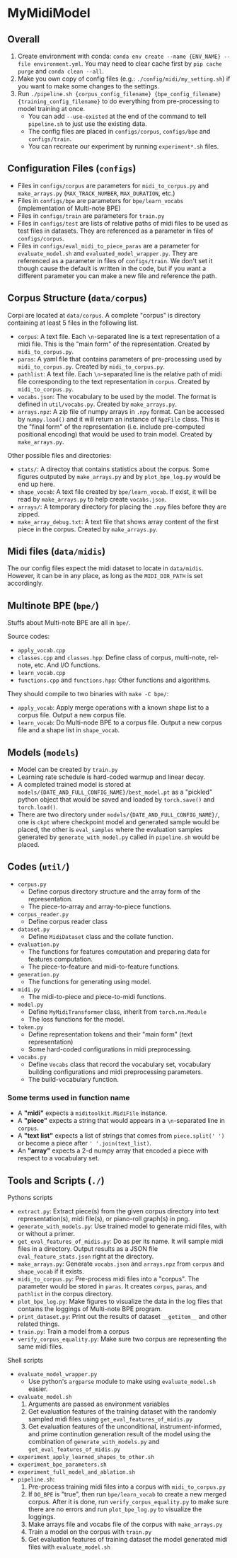 # MyMidiModel

## Overall

1. Create environment with conda: `conda env create --name {ENV_NAME} --file environment.yml`. You may need to clear cache first by `pip cache purge` and `conda clean --all`.
2. Make you own copy of config files (e.g.: `./config/midi/my_setting.sh`) if you want to make some changes to the settings.
3. Run `./pipeline.sh {corpus_config_filename} {bpe_config_filename} {training_config_filename}` to do everything from pre-processing to model training at once.
   - You can add `--use-existed` at the end of the command to tell `pipeline.sh` to just use the existing data.
   - The config files are placed in `configs/corpus`, `configs/bpe` and `configs/train`.
   - You can recreate our experiment by running `experiment*.sh` files.


## Configuration Files (`configs`)

- Files in `configs/corpus` are parameters for `midi_to_corpus.py` and `make_arrays.py` (`MAX_TRACK_NUMBER`, `MAX_DURATION`, etc.)
- Files in `configs/bpe` are parameters for `bpe/learn_vocabs` (implementation of Multi-note BPE)
- Files in `configs/train` are parameters for `train.py`
- Files in `configs/test` are lists of relative paths of midi files to be used as test files in datasets. They are referenced as a parameter in files of `configs/corpus`.
- Files in `configs/eval_midi_to_piece_paras` are a parameter for `evaluate_model.sh` and `evaluated_model_wrapper.py`. They are referenced as a parameter in files of `configs/train`. We don't set it though cause the default is written in the code, but if you want a different parameter you can make a new file and reference the path.


## Corpus Structure (`data/corpus`)

Corpi are located at `data/corpus`. A complete "corpus" is directory containing at least 5 files in the following list.

- `corpus`: A text file. Each `\n`-separated line is a text representation of a midi file. This is the "main form" of the representation. Created by `midi_to_corpus.py`.
- `paras`: A yaml file that contains parameters of pre-processing used by `midi_to_corpus.py`. Created by `midi_to_corpus.py`.
- `pathlist`: A text file. Each `\n`-separated line is the relative path of midi file corresponding to the text representation in `corpus`. Created by `midi_to_corpus.py`.
- `vocabs.json`: The vocabulary to be used by the model. The format is defined in `util/vocabs.py`. Created by `make_arrays.py`.
- `arrays.npz`: A zip file of numpy arrays in `.npy` format. Can be accessed by `numpy.load()` and it will return an instance of `NpzFile` class. This is the "final form" of the representation (i.e. include pre-computed positional encoding) that would be used to train model. Created by `make_arrays.py`.

Other possible files and directories:

- `stats/`: A directoy that contains statistics about the corpus. Some figures outputed by `make_arrays.py` and by `plot_bpe_log.py` would be end up here.
- `shape_vocab`: A text file created by `bpe/learn_vocab`. If exist, it will be read by `make_arrays.py` to help create `vocabs.json`.
- `arrays/`: A temporary directory for placing the `.npy` files before they are zipped.
- `make_array_debug.txt`: A text file that shows array content of the first piece in the corpus. Created by `make_arrays.py`.


## Midi files (`data/midis`)

The our config files expect the midi dataset to locate in `data/midis`. However, it can be in any place, as long as the `MIDI_DIR_PATH` is set accordingly.


## Multinote BPE (`bpe/`)

Stuffs about Multi-note BPE are all in `bpe/`.

Source codes:

- `apply_vocab.cpp`
- `classes.cpp` and `classes.hpp`: Define class of corpus, multi-note, rel-note, etc. And I/O functions.
- `learn_vocab.cpp`
- `functions.cpp` and `functions.hpp`: Other functions and algorithms.

They should compile to two binaries with `make -C bpe/`:

- `apply_vocab`: Apply merge operations with a known shape list to a corpus file. Output a new corpus file.
- `learn_vocab`: Do Multi-node BPE to a corpus file. Output a new corpus file and a shape list in `shape_vocab`.


## Models (`models`)

- Model can be created by `train.py`
- Learning rate schedule is hard-coded warmup and linear decay.
- A completed trained model is stored at `models/{DATE_AND_FULL_CONFIG_NAME}/best_model.pt` as a "pickled" python object that would be saved and loaded by `torch.save()` and `torch.load()`.
- There are two directory under `models/{DATE_AND_FULL_CONFIG_NAME}/`, one is `ckpt` where checkpoint model and generated sample would be placed, the other is `eval_samples` where the evaluation samples generated by `generate_with_model.py` called in `pipeline.sh` would be placed.


## Codes (`util/`)

- `corpus.py`
  - Define corpus directory structure and the array form of the representation.
  - The piece-to-array and array-to-piece functions.
- `corpus_reader.py`
  - Define corpus reader class
- `dataset.py`
  - Define `MidiDataset` class and the collate function.
- `evaluation.py`
  - The functions for features computation and preparing data for features computation.
  - The piece-to-feature and midi-to-feature functions.
- `generation.py`
  - The functions for generating using model.
- `midi.py`
  - The midi-to-piece and piece-to-midi functions.
- `model.py`
  - Define `MyMidiTransformer` class, inherit from `torch.nn.Module`
  - The loss functions for the model.
- `token.py`
  - Define representation tokens and their "main form" (text representation)
  - Some hard-coded configurations in midi preprocessing.
- `vocabs.py`
  - Define `Vocabs` class that record the vocabulary set, vocabulary building configurations and midi preprocessing parameters.
  - The build-vocabulary function.


### Some terms used in function name

- A **"midi"** expects a `miditoolkit.MidiFile` instance.
- A **"piece"** expects a string that would appears in a `\n`-separated line in `corpus`.
- A **"text list"** expects a list of strings that comes from `piece.split(' ')` or become a piece after `' '.join(text_list)`.
- An **"array"** expects a 2-d numpy array that encoded a piece with respect to a vocabulary set.


## Tools and Scripts (`./`)

Pythons scripts

- `extract.py`: Extract piece(s) from the given corpus directory into text representation(s), midi file(s), or piano-roll graph(s) in png.
- `generate_with_models.py`: Use trained model to generate midi files, with or without a primer.
- `get_eval_features_of_midis.py`: Do as per its name. It will sample midi files in a directory. Output results as a JSON file `eval_feature_stats.json` right at the directory.
- `make_arrays.py`: Generate `vocabs.json` and `arrays.npz` from `corpus` and `shape_vocab` if it exists.
- `midi_to_corpus.py`: Pre-process midi files into a "corpus". The parameter would be stored in `paras`. It creates `corpus`, `paras`, and `pathlist` in the corpus directory.
- `plot_bpe_log.py`: Make figures to visualize the data in the log files that contains the loggings of Multi-note BPE program.
- `print_dataset.py`: Print out the results of dataset `__getitem__` and other related things.
- `train.py`: Train a model from a corpus
- `verify_corpus_equality.py`: Make sure two corpus are representing the same midi files.

Shell scripts

- `evaluate_model_wrapper.py`
  - Use python's `argparse` module to make using `evaluate_model.sh` easier.
- `evaluate_model.sh`
   1. Arguments are passed as environment variables
   2. Get evaluation features of the training dataset with the randomly sampled midi files using `get_eval_features_of_midis.py`
   3. Get evaluation features of the unconditional, instrument-informed, and prime continution generation result of the model using the combination of `generate_with_models.py` and `get_eval_features_of_midis.py`
- `experiment_apply_learned_shapes_to_other.sh`
- `experiment_bpe_parameters.sh`
- `experiment_full_model_and_ablation.sh`
- `pipeline.sh`:
  1. Pre-process training midi files into a corpus with `midi_to_corpus.py`
  2. If `DO_BPE` is "true", then run `bpe/learn_vocab` to create a new merged corpus. After it is done, run `verify_corpus_equality.py` to make sure there are no errors and run `plot_bpe_log.py` to visualize the loggings.
  3. Make arrays file and vocabs file of the corpus with `make_arrays.py`
  4. Train a model on the corpus with `train.py`
  5. Get evaluation features of training dataset the model generated midi files with `evaluate_model.sh`

